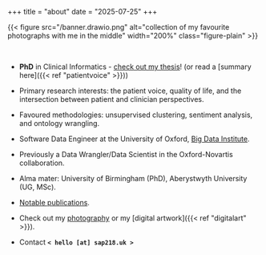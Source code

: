 +++
title = "about"
date = "2025-07-25"
+++

{{< figure src="/banner.drawio.png" alt="collection of my favourite photographs with me in the middle" width="200%" class="figure-plain" >}}

<br >

+ **PhD** in Clinical Informatics - [check out my thesis](https://etheses.bham.ac.uk//id/eprint/13244/ "link to thesis")! (or read a [summary here]({{< ref "patientvoice" >}}))

+ Primary research interests: the patient voice, quality of life, and the intersection between patient and clinician perspectives.

+ Favoured methodologies: unsupervised clustering, sentiment analysis, and ontology wrangling.

+ Software Data Engineer at the University of Oxford, [Big Data Institute](https://www.bdi.ox.ac.uk/Team/samantha-pendleton?ref=image "link to staff page").

+ Previously a Data Wrangler/Data Scientist in the Oxford-Novartis collaboration. 

+ Alma mater: University of Birmingham (PhD), Aberystwyth University (UG, MSc).

+ [Notable publications](https://scholar.google.com/citations?user=UjpxpTYAAAAJ&hl=en "google scholar link").

+ Check out my [photography](https://www.flickr.com/photos/sap218/albums/ "my photographs with my fancy camera") or my [digital artwork]({{< ref "digitalart" >}}).

+ Contact **`< hello [at] sap218.uk >`**
